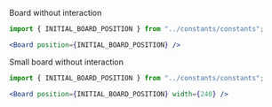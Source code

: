 Board without interaction

```jsx
import { INITIAL_BOARD_POSITION } from "../constants/constants";

<Board position={INITIAL_BOARD_POSITION} />
```

Small board without interaction

```jsx
import { INITIAL_BOARD_POSITION } from "../constants/constants";

<Board position={INITIAL_BOARD_POSITION} width={240} />
```
